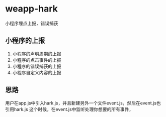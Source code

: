 # weapp-hark
小程序埋点上报，错误捕获

## 小程序的上报

1. 小程序的声明周期的上报
2. 小程序的点击事件的上报
3. 小程序的错误捕获的上报
4. 小程序自定义内容的上报

## 思路

用户在app.js中引入hark.js，并且新建另外一个文件event.js，然后在event.js也引用hark.js
这个时候，在event.js中监听处理你想要的所有事件，